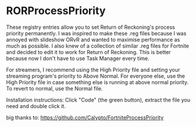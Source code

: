 # RORProcessPriority

These registry entries allow you to set Return of Reckoning's process priority permanently. I was inspired to make these .reg files because I was annoyed with slideshow ORvR and wanted to maximise performance as much as possible. I also knew of a collection of similar .reg files for Fortnite and decided to edit it to work for Return of Reckoning. This is better because now I don't have to use Task Manager every time.

For streamers, I recommend using the High Priority file and setting your streaming program's priority to Above Normal. For everyone else, use the High Priority file in case something else is running at above normal priority. To revert to normal, use the Normal file.

Installation instructions:
Click "Code" (the green button), extract the file you need and double click it.

big thanks to:
https://github.com/Calypto/FortniteProcessPriority
